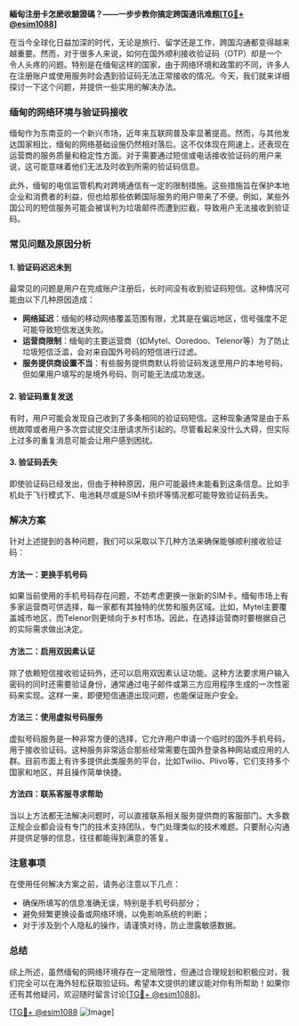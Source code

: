 **緬甸注册卡怎麽收驗證碼？——一步步教你搞定跨国通讯难题[[TG💪+ @esim1088](https://t.me/s/esim1088)]**

在当今全球化日益加深的时代，无论是旅行、留学还是工作，跨国沟通都变得越来越重要。然而，对于很多人来说，如何在国外顺利接收验证码（OTP）却是一个令人头疼的问题。特别是在缅甸这样的国家，由于网络环境和政策的不同，许多人在注册账户或使用服务时会遇到验证码无法正常接收的情况。今天，我们就来详细探讨一下这个问题，并提供一些实用的解决办法。

### 缅甸的网络环境与验证码接收

缅甸作为东南亚的一个新兴市场，近年来互联网普及率显著提高。然而，与其他发达国家相比，缅甸的网络基础设施仍然相对落后。这不仅体现在网速上，还表现在运营商的服务质量和稳定性方面。对于需要通过短信或电话接收验证码的用户来说，这可能意味着他们无法及时收到所需的验证码信息。

此外，缅甸的电信监管机构对跨境通信有一定的限制措施。这些措施旨在保护本地企业和消费者的利益，但也给那些依赖国际服务的用户带来了不便。例如，某些外国公司的短信服务可能会被误判为垃圾邮件而遭到拦截，导致用户无法接收到验证码。

### 常见问题及原因分析

#### 1. 验证码迟迟未到
最常见的问题是用户在完成账户注册后，长时间没有收到验证码短信。这种情况可能由以下几种原因造成：
- **网络延迟**：缅甸的移动网络覆盖范围有限，尤其是在偏远地区，信号强度不足可能导致短信发送失败。
- **运营商限制**：缅甸的主要运营商（如Mytel、Ooredoo、Telenor等）为了防止垃圾短信泛滥，会对来自国外号码的短信进行过滤。
- **服务提供商设置不当**：有些服务提供商默认将验证码发送至用户的本地号码，但如果用户填写的是境外号码，则可能无法成功发送。

#### 2. 验证码重复发送
有时，用户可能会发现自己收到了多条相同的验证码短信。这种现象通常是由于系统故障或者用户多次尝试提交注册请求所引起的。尽管看起来没什么大碍，但实际上过多的重复消息可能会让用户感到困扰。

#### 3. 验证码丢失
即使验证码已经发出，但由于种种原因，用户可能最终未能看到这条信息。比如手机处于飞行模式下、电池耗尽或是SIM卡损坏等情况都可能导致验证码丢失。

### 解决方案

针对上述提到的各种问题，我们可以采取以下几种方法来确保能够顺利接收验证码：

#### 方法一：更换手机号码
如果当前使用的手机号码存在问题，不妨考虑更换一张新的SIM卡。缅甸市场上有多家运营商可供选择，每一家都有其独特的优势和服务区域。比如，Mytel主要覆盖城市地区，而Telenor则更倾向于乡村市场。因此，在选择运营商时要根据自己的实际需求做出决定。

#### 方法二：启用双因素认证
除了依赖短信接收验证码外，还可以启用双因素认证功能。这种方法要求用户输入密码的同时还需要验证身份，通常通过电子邮件或第三方应用程序生成的一次性密码来实现。这样一来，即便短信通道出现问题，也能保证账户安全。

#### 方法三：使用虚拟号码服务
虚拟号码服务是一种非常方便的选择，它允许用户申请一个临时的国外手机号码，用于接收验证码。这种服务非常适合那些经常需要在国外登录各种网站或应用的人群。目前市面上有许多提供此类服务的平台，比如Twilio、Plivo等，它们支持多个国家和地区，并且操作简单快捷。

#### 方法四：联系客服寻求帮助
当以上方法都无法解决问题时，可以直接联系相关服务提供商的客服部门。大多数正规企业都会设有专门的技术支持团队，专门处理类似的技术难题。只要耐心沟通并提供足够的信息，往往都能得到满意的答复。

### 注意事项

在使用任何解决方案之前，请务必注意以下几点：
- 确保所填写的信息准确无误，特别是手机号码部分；
- 避免频繁更换设备或网络环境，以免影响系统的判断；
- 对于涉及到个人隐私的操作，请谨慎对待，防止泄露敏感数据。

### 总结

综上所述，虽然缅甸的网络环境存在一定局限性，但通过合理规划和积极应对，我们完全可以在海外轻松获取验证码。希望本文提供的建议能对你有所帮助！如果你还有其他疑问，欢迎随时留言讨论[[TG💪+ @esim1088](https://t.me/s/esim1088)]。

[[TG💪+ @esim1088](https://t.me/s/esim1088) ![Image](https://i.postimg.cc/4NQfJmqS/Snipaste-2025-05-13-00-14-12.png)]